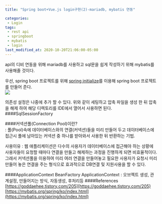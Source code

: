 ```yaml
---
title: "Spring boot+Vue.js login구현(2)-mariadb, mybatis 연동"

categories:
 - Login
tags:
 - rest api 
 - springboot
 - mybatis
 - login
last_modified_at: 2020-10-20T21:06:00-05:00
---
```


api의 디비 연동을 위해 mariadb를 사용하고 sql문을 쉽게 작성하기 위해 mybatis를 사용해줄 것이다.


우선, spring boot 프로젝트를 위해 [spring initialize](https://start.spring.io/)를 이용해 spring boot 프로젝트를 만들어 준다.  
![](https://boomini.github.io/assets/img/spring-init.PNG)  

의존성 설정은 나중에 추가 할 수 있다. 위와 같이 세팅하고 압축 파일을 생성 한 뒤 압축을 해제 하여 해당 디렉토리를 IDE에서 열어서 사용하면 된다.  
####SqlSessionFactory

####커넥션풀(Connection Pool)이란?  
: 풀(Pool)속에 데이터베이스와의 연결(커넥션)들을 미리 만들어 두고 데이터베이스에 접근시 풀에 남아있는 커넥션 중 하나를 받아와서 사용한 뒤 반환하는 기법.  


사용이유 : 웹 애플리케이션은 다수의 사용자가 데이터베이스에 접근해야 하는 상황에 사용자들이 요청할 때마다 연결을 만들고 해제하는 과정을 진행하게 되면 비효율적이다. 그래서 커넥션풀을 이용하여 미리 여러 연결을 만들어놓고 필요한 사용자가 요청시 미리 만들어 놓은 연결을 주는 형식으로 효과적으로 DB연결 및 지원사용을 할 수 있다.

####ApplicationContext BeanFactory
ApplicationContext : 오브젝트 생성, 관계설정, 만들어지는 방식, 자동생성, 후처리등 
####References
[https://goddaehee.tistory.com/205](https://goddaehee.tistory.com/205)
[https://mybatis.org/spring/ko/index.html](https://mybatis.org/spring/ko/index.html)
